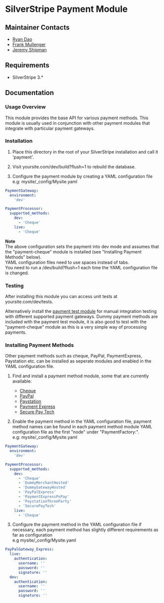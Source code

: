 # SilverStripe Payment Module

## Maintainer Contacts
*  [Ryan Dao](https://github.com/ryandao)
*  [Frank Mullenger](https://github.com/frankmullenger)
*  [Jeremy Shipman](https://github.com/jedateach)

## Requirements
* SilverStripe 3.*

## Documentation

### Usage Overview
This module provides the base API for various payment methods. This module is usually used in conjunction with other payment modules that integrate with particular payment gateways.

### Installation 
1. Place this directory in the root of your SilverStripe installation and call it 'payment'.

2. Visit yoursite.com/dev/build?flush=1 to rebuild the database.

3. Configure the payment module by creating a YAML configuration file  
e.g: mysite/_config/Mysite.yaml

```yaml
PaymentGateway:
  environment:
    'dev'

PaymentProcessor:
  supported_methods:
    dev:
      - 'Cheque'
    live:
      - 'Cheque'
```

**Note**  
The above configuration sets the payment into dev mode and assumes that the "payment-cheque" module is installed (see "Installing Payment Methods" below).  
YAML configuration files need to use spaces instead of tabs.  
You need to run a /dev/build?flush=1 each time the YAML configuration file is changed.  
							
### Testing 
After installing this module you can access unit tests at yoursite.com/dev/tests.

Alternatively install the [payment test module](https://github.com/frankmullenger/silverstripe-gsoc-payment-test) for manual integration testing with different supported payment gateways. Dummy payment methods are included with the payment test module, it is also good to test with the "payment-cheque" module as this is a very simple way of processing payments.

### Installing Payment Methods
Other payment methods such as cheque, PayPal, PaymentExpress, Paystation etc. can be installed as seperate modules and enabled in the YAML configuration file. 

1. Find and install a payment method module, some that are currently available:  
	- [Cheque](https://github.com/frankmullenger/silverstripe-payment-cheque)
	- [PayPal](https://github.com/frankmullenger/silverstripe-payment-paypal)
	- [Paystation](https://github.com/frankmullenger/silverstripe-payment-paystation)
	- [Payment Express](https://github.com/frankmullenger/silverstripe-payment-paymentexpress)
	- [Secure Pay Tech](https://github.com/frankmullenger/silverstripe-payment-securepaytech)

2. Enable the payment method in the YAML configuration file, payment method names can be found in each payment method module YAML configuration file as the first "node" under "PaymentFactory:".  
e.g: mysite/_config/Mysite.yaml

```yaml
PaymentGateway:
  environment:
    'dev'

PaymentProcessor:
  supported_methods:
    dev:
      - 'Cheque'
      - 'DummyMerchantHosted'
      - 'DummyGatewayHosted'
      - 'PayPalExpress'
      - 'PaymentExpressPxPay'
      - 'PaystationThreeParty'
      - 'SecurePayTech'
    live:
      - 'Cheque'
```

 3. Configure the payment method in the YAML configuration file if necessary, each payment method has slightly different requirements as far as configuration  
e.g mysite/_config/Mysite.yaml

```yaml
PayPalGateway_Express: 
  live:
    authentication:
      username: ''
      password: ''
      signature: ''
  dev:
    authentication:
      username: ''
      password: ''
      signature: ''
```



